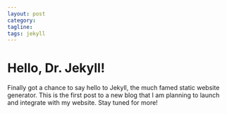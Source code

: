 ```yaml
---
layout: post
category:
tagline:
tags: jekyll
---
```



# Hello, Dr. Jekyll!

Finally got a chance to say hello to Jekyll, the much famed static
website generator. This is the first post to a new blog that I am
planning to launch and integrate with my website. Stay tuned for more!

